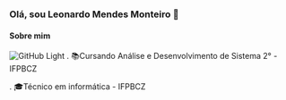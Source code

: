 ### Olá, sou Leonardo Mendes Monteiro 👋
#### Sobre mim
![GitHub Light](https://github.com/github-light.png#gh-dark-mode-only)
. :books:Cursando Análise e Desenvolvimento de Sistema 2° - IFPBCZ

. :mortar_board:Técnico em informática - IFPBCZ

<!--
**leomendes18/leomendes18** is a ✨ _special_ ✨ repository because its `README.md` (this file) appears on your GitHub profile.

Here are some ideas to get you started:

- 🔭 I’m currently working on ...
- 🌱 I’m currently learning ...
- 👯 I’m looking to collaborate on ...
- 🤔 I’m looking for help with ...
- 💬 Ask me about ...
- 📫 How to reach me: ...
- 😄 Pronouns: ...
- ⚡ Fun fact: ...
-->
